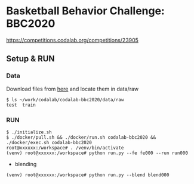 # Basketball Behavior Challenge: BBC2020

https://competitions.codalab.org/competitions/23905

## Setup & RUN

### Data

Download files from [here](https://competitions.codalab.org/competitions/23905#participate-get_starting_kit) and locate them in data/raw

```
$ ls ~/work/codalab/codalab-bbc2020/data/raw
test  train
```

### RUN

```
$ ./initialize.sh
$ ./docker/pull.sh && ./docker/run.sh codalab-bbc2020 && ./docker/exec.sh codalab-bbc2020
root@xxxxxx:/workspace# . /venv/bin/activate
(venv) root@xxxxxx:/workspace# python run.py --fe fe000 --run run000
```

- blending
```
(venv) root@xxxxxx:/workspace# python run.py --blend blend000
```
